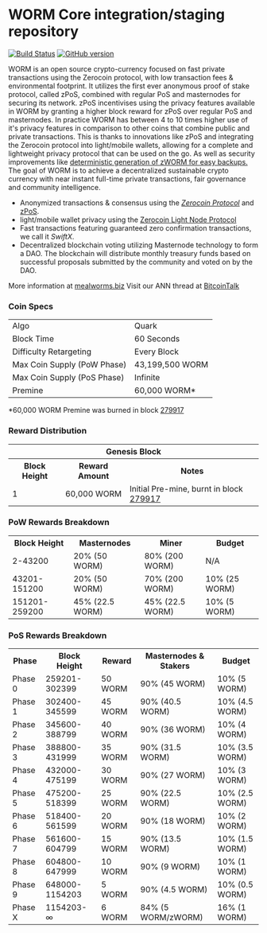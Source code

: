 WORM Core integration/staging repository
=====================================

[![Build Status](https://travis-ci.org/WORM-Project/WORM.svg?branch=master)](https://travis-ci.org/WORM-Project/WORM) [![GitHub version](https://badge.fury.io/gh/WORM-Project%2FWORM.svg)](https://badge.fury.io/gh/WORM-Project%2FWORM)

WORM is an open source crypto-currency focused on fast private transactions using the Zerocoin protocol, with low transaction fees & environmental footprint.  It utilizes the first ever anonymous proof of stake protocol, called zPoS, combined with regular PoS and masternodes for securing its network. zPoS incentivises using the privacy features available in WORM by granting a higher block reward for zPoS over regular PoS and masternodes. In practice WORM has between 4 to 10 times higher use of it's privacy features in comparison to other coins that combine public and private transactions. This is thanks to innovations like zPoS and integrating the Zerocoin protocol into light/mobile wallets, allowing for a complete and lightweight privacy protocol that can be used on the go. As well as security improvements like [deterministic generation of zWORM for easy backups.](https://www.reddit.com/r/worm/comments/8gbjf7/how_to_use_deterministic_zerocoin_generation/)
The goal of WORM is to achieve a decentralized sustainable crypto currency with near instant full-time private transactions, fair governance and community intelligence.
- Anonymized transactions & consensus using the [_Zerocoin Protocol_](http://www.mealworms.biz/zworm) and [zPoS](https://mealworms.biz/zpos/).
- light/mobile wallet privacy using the [Zerocoin Light Node Protocol](https://mealworms.biz/wp-content/uploads/2018/11/Zerocoin_Light_Node_Protocol.pdf)
- Fast transactions featuring guaranteed zero confirmation transactions, we call it _SwiftX_.
- Decentralized blockchain voting utilizing Masternode technology to form a DAO. The blockchain will distribute monthly treasury funds based on successful proposals submitted by the community and voted on by the DAO.

More information at [mealworms.biz](http://www.mealworms.biz) Visit our ANN thread at [BitcoinTalk](http://www.bitcointalk.org/index.php?topic=1262920)

### Coin Specs
<table>
<tr><td>Algo</td><td>Quark</td></tr>
<tr><td>Block Time</td><td>60 Seconds</td></tr>
<tr><td>Difficulty Retargeting</td><td>Every Block</td></tr>
<tr><td>Max Coin Supply (PoW Phase)</td><td>43,199,500 WORM</td></tr>
<tr><td>Max Coin Supply (PoS Phase)</td><td>Infinite</td></tr>
<tr><td>Premine</td><td>60,000 WORM*</td></tr>
</table>

*60,000 WORM Premine was burned in block [279917](http://www.presstab.pw/phpexplorer/WORM/block.php?blockhash=206d9cfe859798a0b0898ab00d7300be94de0f5469bb446cecb41c3e173a57e0)

### Reward Distribution

<table>
<th colspan=4>Genesis Block</th>
<tr><th>Block Height</th><th>Reward Amount</th><th>Notes</th></tr>
<tr><td>1</td><td>60,000 WORM</td><td>Initial Pre-mine, burnt in block <a href="http://www.presstab.pw/phpexplorer/WORM/block.php?blockhash=206d9cfe859798a0b0898ab00d7300be94de0f5469bb446cecb41c3e173a57e0">279917</a></td></tr>
</table>

### PoW Rewards Breakdown

<table>
<th>Block Height</th><th>Masternodes</th><th>Miner</th><th>Budget</th>
<tr><td>2-43200</td><td>20% (50 WORM)</td><td>80% (200 WORM)</td><td>N/A</td></tr>
<tr><td>43201-151200</td><td>20% (50 WORM)</td><td>70% (200 WORM)</td><td>10% (25 WORM)</td></tr>
<tr><td>151201-259200</td><td>45% (22.5 WORM)</td><td>45% (22.5 WORM)</td><td>10% (5 WORM)</td></tr>
</table>

### PoS Rewards Breakdown

<table>
<th>Phase</th><th>Block Height</th><th>Reward</th><th>Masternodes & Stakers</th><th>Budget</th>
<tr><td>Phase 0</td><td>259201-302399</td><td>50 WORM</td><td>90% (45 WORM)</td><td>10% (5 WORM)</td></tr>
<tr><td>Phase 1</td><td>302400-345599</td><td>45 WORM</td><td>90% (40.5 WORM)</td><td>10% (4.5 WORM)</td></tr>
<tr><td>Phase 2</td><td>345600-388799</td><td>40 WORM</td><td>90% (36 WORM)</td><td>10% (4 WORM)</td></tr>
<tr><td>Phase 3</td><td>388800-431999</td><td>35 WORM</td><td>90% (31.5 WORM)</td><td>10% (3.5 WORM)</td></tr>
<tr><td>Phase 4</td><td>432000-475199</td><td>30 WORM</td><td>90% (27 WORM)</td><td>10% (3 WORM)</td></tr>
<tr><td>Phase 5</td><td>475200-518399</td><td>25 WORM</td><td>90% (22.5 WORM)</td><td>10% (2.5 WORM)</td></tr>
<tr><td>Phase 6</td><td>518400-561599</td><td>20 WORM</td><td>90% (18 WORM)</td><td>10% (2 WORM)</td></tr>
<tr><td>Phase 7</td><td>561600-604799</td><td>15 WORM</td><td>90% (13.5 WORM)</td><td>10% (1.5 WORM)</td></tr>
<tr><td>Phase 8</td><td>604800-647999</td><td>10 WORM</td><td>90% (9 WORM)</td><td>10% (1 WORM)</td></tr>
<tr><td>Phase 9</td><td>648000-1154203</td><td>5 WORM</td><td>90% (4.5 WORM)</td><td>10% (0.5 WORM)</td></tr>
<tr><td>Phase X</td><td>1154203-∞</td><td>6 WORM</td><td>84% (5 WORM/zWORM)</td><td>16% (1 WORM)</td></tr>
</table>
